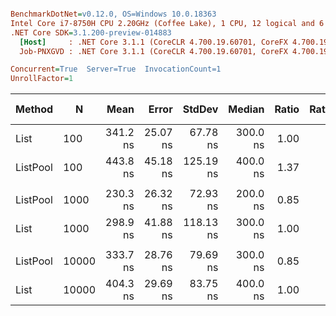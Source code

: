 ``` ini

BenchmarkDotNet=v0.12.0, OS=Windows 10.0.18363
Intel Core i7-8750H CPU 2.20GHz (Coffee Lake), 1 CPU, 12 logical and 6 physical cores
.NET Core SDK=3.1.200-preview-014883
  [Host]     : .NET Core 3.1.1 (CoreCLR 4.700.19.60701, CoreFX 4.700.19.60801), X64 RyuJIT
  Job-PNXGVD : .NET Core 3.1.1 (CoreCLR 4.700.19.60701, CoreFX 4.700.19.60801), X64 RyuJIT

Concurrent=True  Server=True  InvocationCount=1  
UnrollFactor=1  

```
|   Method |     N |     Mean |    Error |    StdDev |   Median | Ratio | RatioSD | Rank | Gen 0 | Gen 1 | Gen 2 | Allocated |
|--------- |------ |---------:|---------:|----------:|---------:|------:|--------:|-----:|------:|------:|------:|----------:|
|     List |   100 | 341.2 ns | 25.07 ns |  67.78 ns | 300.0 ns |  1.00 |    0.00 |    1 |     - |     - |     - |         - |
| ListPool |   100 | 443.8 ns | 45.18 ns | 125.19 ns | 400.0 ns |  1.37 |    0.52 |    2 |     - |     - |     - |         - |
|          |       |          |          |           |          |       |         |      |       |       |       |           |
| ListPool |  1000 | 230.3 ns | 26.32 ns |  72.93 ns | 200.0 ns |  0.85 |    0.37 |    1 |     - |     - |     - |         - |
|     List |  1000 | 298.9 ns | 41.88 ns | 118.13 ns | 300.0 ns |  1.00 |    0.00 |    1 |     - |     - |     - |         - |
|          |       |          |          |           |          |       |         |      |       |       |       |           |
| ListPool | 10000 | 333.7 ns | 28.76 ns |  79.69 ns | 300.0 ns |  0.85 |    0.24 |    1 |     - |     - |     - |         - |
|     List | 10000 | 404.3 ns | 29.69 ns |  83.75 ns | 400.0 ns |  1.00 |    0.00 |    2 |     - |     - |     - |         - |
